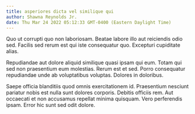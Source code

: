 ```yaml
---
title: asperiores dicta vel similique qui
author: Shawna Reynolds Jr.
date: Thu Mar 24 2022 05:12:33 GMT-0400 (Eastern Daylight Time)
---
```

Quo ut corrupti quo non laboriosam. Beatae labore illo aut reiciendis odio sed. Facilis sed rerum est qui iste consequatur quo. Excepturi cupiditate alias.

 Repudiandae aut dolore aliquid similique quasi ipsam qui eum. Totam qui sed non praesentium eum molestias. Rerum est et sed. Porro consequatur repudiandae unde ab voluptatibus voluptas. Dolores in doloribus.

 Saepe officia blanditiis quod omnis exercitationem id. Praesentium nesciunt pariatur nobis est nulla sunt dolores corporis. Debitis officiis rem. Aut occaecati et non accusamus repellat minima quisquam. Vero perferendis ipsam. Error hic sunt sed odit dolore.